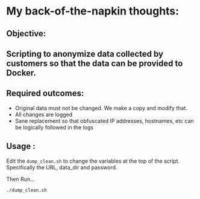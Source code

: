 # My back-of-the-napkin thoughts:

## Objective:

## Scripting to anonymize data collected by customers so that the data can be provided to Docker.

## Required outcomes:

- Original data must not be changed.  We make a copy and modify that.
- All changes are logged
- Sane replacement so that obfuscated IP addresses, hostnames, etc can be logically followed in the logs


## Usage :
Edit the `dump_clean.sh` to change the variables at the top of the script. Specifically the URL, data_dir and password.

Then Run...

```
./dump_clean.sh
```
